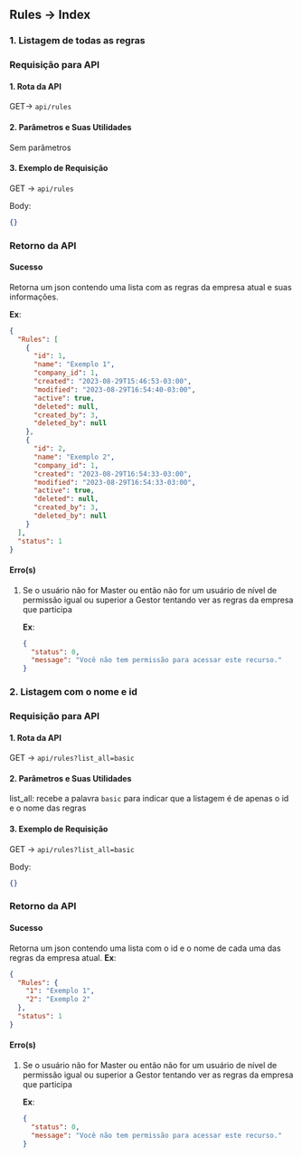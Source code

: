 ## Rules -> Index

### 1. Listagem de todas as regras

### Requisição para API

#### 1. Rota da API

GET-> `api/rules`

#### 2. Parâmetros e Suas Utilidades

Sem parâmetros

#### 3. Exemplo de Requisição

GET -> `api/rules`

Body:

```json
{}
```

### Retorno da API

#### Sucesso

Retorna um json contendo uma lista com as regras da empresa atual e suas informações.

**Ex**:

```json
{
  "Rules": [
    {
      "id": 1,
      "name": "Exemplo 1",
      "company_id": 1,
      "created": "2023-08-29T15:46:53-03:00",
      "modified": "2023-08-29T16:54:40-03:00",
      "active": true,
      "deleted": null,
      "created_by": 3,
      "deleted_by": null
    },
    {
      "id": 2,
      "name": "Exemplo 2",
      "company_id": 1,
      "created": "2023-08-29T16:54:33-03:00",
      "modified": "2023-08-29T16:54:33-03:00",
      "active": true,
      "deleted": null,
      "created_by": 3,
      "deleted_by": null
    }
  ],
  "status": 1
}
```

#### Erro(s)

1.  Se o usuário não for Master ou então não for um usuário de nível de permissão igual ou superior a Gestor tentando ver as regras da empresa que participa

    **Ex**:

    ```json
    {
      "status": 0,
      "message": "Você não tem permissão para acessar este recurso."
    }
    ```

### 2. Listagem com o nome e id

### Requisição para API

#### 1. Rota da API

GET -> `api/rules?list_all=basic`

#### 2. Parâmetros e Suas Utilidades

list_all: recebe a palavra `basic` para indicar que a listagem é de apenas o id e o nome das regras

#### 3. Exemplo de Requisição

GET -> `api/rules?list_all=basic`

Body:

```json
{}
```

### Retorno da API

#### Sucesso

Retorna um json contendo uma lista com o id e o nome de cada uma das regras da empresa atual.
**Ex**:

```json
{
  "Rules": {
    "1": "Exemplo 1",
    "2": "Exemplo 2"
  },
  "status": 1
}
```

#### Erro(s)

1.  Se o usuário não for Master ou então não for um usuário de nível de permissão igual ou superior a Gestor tentando ver as regras da empresa que participa

    **Ex**:

    ```json
    {
      "status": 0,
      "message": "Você não tem permissão para acessar este recurso."
    }
    ```
